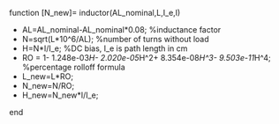 function [N_new]= inductor(AL_nominal,L,I_e,I)

- AL=AL_nominal-AL_nominal*0.08;   %inductance factor
- N=sqrt(L*10^6/AL);   %number of turns without load
- H=N*I/I_e; %DC bias,   I_e is path length in cm
- RO = 1- 1.248e-03*H- 2.020e-05*H^2+ 8.354e-08*H^3- 9.503e-11*H^4;   %percentage rolloff formula
- L_new=L*RO; 
- N_new=N/RO;
- H_new=N_new*I/I_e;

end
